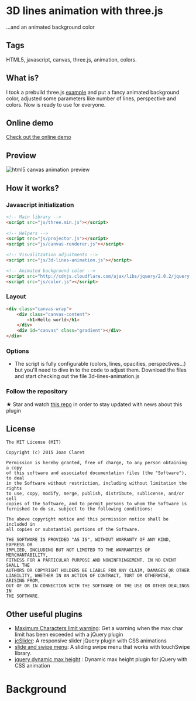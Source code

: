 3D lines animation with three.js 
========================================
...and an animated background color


Tags
-----------
HTML5, javascript, canvas, three.js, animation, colors.


What is?
-----------

I took a prebuild three.js [example](http://threejs.org/examples/#canvas_lines) and put a fancy animated background color, adjusted some parameters like number of lines, perspective and colors. Now is ready to use for everyone.

Online demo
-----------
[Check out the online demo](http://joanclaret.github.io/html5-canvas-animation/)


Preview
-----------

![html5 canvas animation preview](http://joanclaret.github.io/html5-canvas-animation/preview.png)



How it works?
-----------

### Javascript initialization

```html
<!-- Main library -->
<script src="js/three.min.js"></script>
      
<!-- Helpers -->
<script src="js/projector.js"></script>
<script src="js/canvas-renderer.js"></script>

<!-- Visualitzation adjustments -->
<script src="js/3d-lines-animation.js"></script>

<!-- Animated background color -->
<script src="http://cdnjs.cloudflare.com/ajax/libs/jquery/2.0.2/jquery.min.js"></script>
<script src="js/color.js"></script>
```

### Layout

```html
<div class="canvas-wrap">
    <div class="canvas-content">
        <h1>Hello world</h1>
    </div>
    <div id="canvas" class="gradient"></div>
</div>
```

### Options

* The script is fully configurable (colors, lines, opacities, perspectives...) but you'll need to dive in to the code to adjust them. Download the files and start checking out the file 3d-lines-animation.js

### Follow the repository
★ Star and watch [this repo](https://github.com/JoanClaret/html5-canvas-animation) in order to stay updated with news about this plugin


License
-------

    The MIT License (MIT)

    Copyright (c) 2015 Joan Claret

    Permission is hereby granted, free of charge, to any person obtaining a copy
    of this software and associated documentation files (the "Software"), to deal
    in the Software without restriction, including without limitation the rights
    to use, copy, modify, merge, publish, distribute, sublicense, and/or sell
    copies of the Software, and to permit persons to whom the Software is
    furnished to do so, subject to the following conditions:

    The above copyright notice and this permission notice shall be included in
    all copies or substantial portions of the Software.

    THE SOFTWARE IS PROVIDED "AS IS", WITHOUT WARRANTY OF ANY KIND, EXPRESS OR
    IMPLIED, INCLUDING BUT NOT LIMITED TO THE WARRANTIES OF MERCHANTABILITY,
    FITNESS FOR A PARTICULAR PURPOSE AND NONINFRINGEMENT. IN NO EVENT SHALL THE
    AUTHORS OR COPYRIGHT HOLDERS BE LIABLE FOR ANY CLAIM, DAMAGES OR OTHER
    LIABILITY, WHETHER IN AN ACTION OF CONTRACT, TORT OR OTHERWISE, ARISING FROM,
    OUT OF OR IN CONNECTION WITH THE SOFTWARE OR THE USE OR OTHER DEALINGS IN
    THE SOFTWARE.
    
Other useful  plugins
----------------------
* [Maximum Characters limit warning](https://github.com/JoanClaret/max-char-limit-warning): Get a warning when the max char limit has been exceeded with a jQuery plugin
* [jcSlider](http://joanclaret.github.io/jcSlider): A responsive slider jQuery plugin with CSS animations 
* [slide and swipe menu](http://joanclaret.github.io/slide-and-swipe-menu): A sliding swipe menu that works with touchSwipe library. 
* [jquery dynamic max height](http://joanclaret.github.io/jquery-dynamic-max-height) : Dynamic max height plugin for jQuery with CSS animation
# Background
